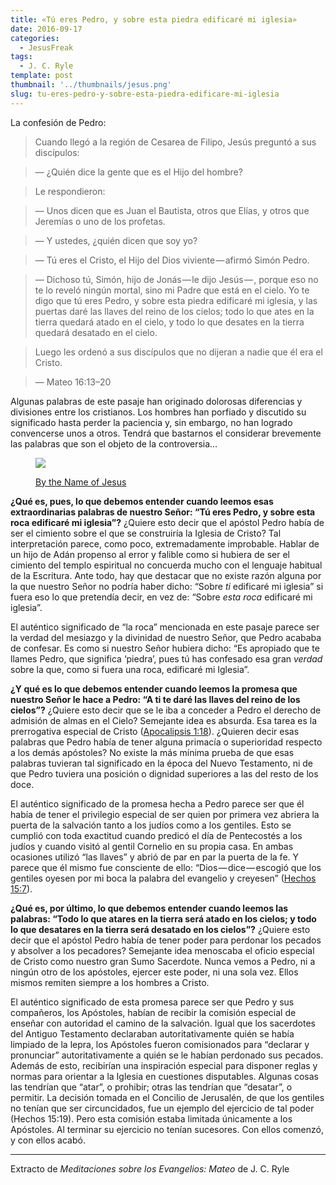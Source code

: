```yaml
---
title: «Tú eres Pedro, y sobre esta piedra edificaré mi iglesia»
date: 2016-09-17
categories:
  - JesusFreak
tags:
  - J. C. Ryle
template: post
thumbnail: '../thumbnails/jesus.png'
slug: tu-eres-pedro-y-sobre-esta-piedra-edificare-mi-iglesia
---
```


La confesión de Pedro:

> Cuando llegó a la región de Cesarea de Filipo, Jesús preguntó a sus discípulos:

> — ¿Quién dice la gente que es el Hijo del hombre?

> Le respondieron:

> — Unos dicen que es Juan el Bautista, otros que Elías, y otros que Jeremías o uno de los profetas.

> — Y ustedes, ¿quién dicen que soy yo?

> — Tú eres el Cristo, el Hijo del Dios viviente — afirmó Simón Pedro.

> — Dichoso tú, Simón, hijo de Jonás — le dijo Jesús — , porque eso no te lo reveló ningún mortal, sino mi Padre que está en el cielo. Yo te digo que tú eres Pedro, y sobre esta piedra edificaré mi iglesia, y las puertas  daré las llaves del reino de los cielos; todo lo que ates en la tierra quedará atado en el cielo, y todo lo que desates en la tierra quedará desatado en el cielo.

> Luego les ordenó a sus discípulos que no dijeran a nadie que él era el Cristo.

> — Mateo 16:13–20

Algunas palabras de este pasaje han originado dolorosas diferencias y divisiones entre los cristianos. Los hombres han porfiado y discutido su significado hasta perder la paciencia y, sin embargo, no han logrado convencerse unos a otros. Tendrá que bastarnos el considerar brevemente las palabras que son el objeto de la controversia…

<figure>

![](https://cdn-images-1.medium.com/max/600/1*-9pdmufcvnXrErve_G02dw.png)

<figcaption>

[By the Name of Jesus](http://eikonik.deviantart.com/art/By-the-Name-of-Jesus-111620985)

</figcaption>

</figure>

**¿Qué es, pues, lo que debemos entender cuando leemos esas extraordinarias palabras de nuestro Señor: “Tú eres Pedro, y sobre esta roca edificaré mi iglesia”?** ¿Quiere esto decir que el apóstol Pedro había de ser el cimiento sobre el que se construiría la Iglesia de Cristo? Tal interpretación parece, como poco, extremadamente improbable. Hablar de un hijo de Adán propenso al error y falible como si hubiera de ser el cimiento del templo espiritual no concuerda mucho con el lenguaje habitual de la Escritura. Ante todo, hay que destacar que no existe razón alguna por la que nuestro Señor no podría haber dicho: “Sobre *ti* edificaré mi iglesia” si fuera eso lo que pretendía decir, en vez de: “Sobre *esta roca* edificaré mi iglesia”.

El auténtico significado de “la roca” mencionada en este pasaje parece ser la verdad del mesiazgo y la divinidad de nuestro Señor, que Pedro acababa de confesar. Es como si nuestro Señor hubiera dicho: “Es apropiado que te llames Pedro, que significa ‘piedra’, pues tú has confesado esa gran *verdad* sobre la que, como si fuera una roca, edificaré mi Iglesia”.

**¿Y qué es lo que debemos entender cuando leemos la promesa que nuestro Señor le hace a Pedro: “A ti te daré las llaves del reino de los cielos”?** ¿Quiere esto decir que se le iba a conceder a Pedro el derecho de admisión de almas en el Cielo? Semejante idea es absurda. Esa tarea es la prerrogativa especial de Cristo ([Apocalipsis 1:18](https://www.biblegateway.com/passage/?search=Apocalipsis%201%3A18&version=NVI)). ¿Quieren decir esas palabras que Pedro había de tener alguna primacía o superioridad respecto a los demás apóstoles? No existe la más mínima prueba de que esas palabras tuvieran tal significado en la época del Nuevo Testamento, ni de que Pedro tuviera una posición o dignidad superiores a las del resto de los doce.

El auténtico significado de la promesa hecha a Pedro parece ser que él había de tener el privilegio especial de ser quien por primera vez abriera la puerta de la salvación tanto a los judíos como a los gentiles. Esto se cumplió con toda exactitud cuando predicó el día de Pentecostés a los judíos y cuando visitó al gentil Cornelio en su propia casa. En ambas ocasiones utilizó “las llaves” y abrió de par en par la puerta de la fe. Y parece que él mismo fue consciente de ello: “Dios — dice — escogió que los gentiles oyesen por mi boca la palabra del evangelio y creyesen” ([Hechos 15:7](https://www.biblegateway.com/passage/?search=Hechos+15%3A7&version=NVI)).

**¿Qué es, por último, lo que debemos entender cuando leemos las palabras: “Todo lo que atares en la tierra será atado en los cielos; y todo lo que desatares en la tierra será desatado en los cielos”?** ¿Quiere esto decir que el apóstol Pedro había de tener poder para perdonar los pecados y absolver a los pecadores? Semejante idea menoscaba el oficio especial de Cristo como nuestro gran Sumo Sacerdote. Nunca vemos a Pedro, ni a ningún otro de los apóstoles, ejercer este poder, ni una sola vez. Ellos mismos remiten siempre a los hombres a Cristo.

El auténtico significado de esta promesa parece ser que Pedro y sus compañeros, los Apóstoles, habían de recibir la comisión especial de enseñar con autoridad el camino de la salvación. Igual que los sacerdotes del Antiguo Testamento declaraban autoritativamente quién se había limpiado de la lepra, los Apóstoles fueron comisionados para “declarar y pronunciar” autoritativamente a quién se le habían perdonado sus pecados. Además de esto, recibirían una inspiración especial para disponer reglas y normas para orientar a la Iglesia en cuestiones disputables. Algunas cosas las tendrían que “atar”, o prohibir; otras las tendrían que “desatar”, o permitir. La decisión tomada en el Concilio de Jerusalén, de que los gentiles no tenían que ser circuncidados, fue un ejemplo del ejercicio de tal poder (Hechos 15:19). Pero esta comisión estaba limitada únicamente a los Apóstoles. Al terminar su ejercicio no tenían sucesores. Con ellos comenzó, y con ellos acabó.

* * *

Extracto de *Meditaciones sobre los Evangelios: Mateo* de J. C. Ryle 
